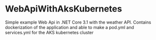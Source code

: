 # WebApiWithAksKubernetes
Simple example Web Api in .NET Core 3.1 with the weather API. Contains dockerization of the application and able to make a pod.yml and services.yml for the AKS kubernetes cluster
